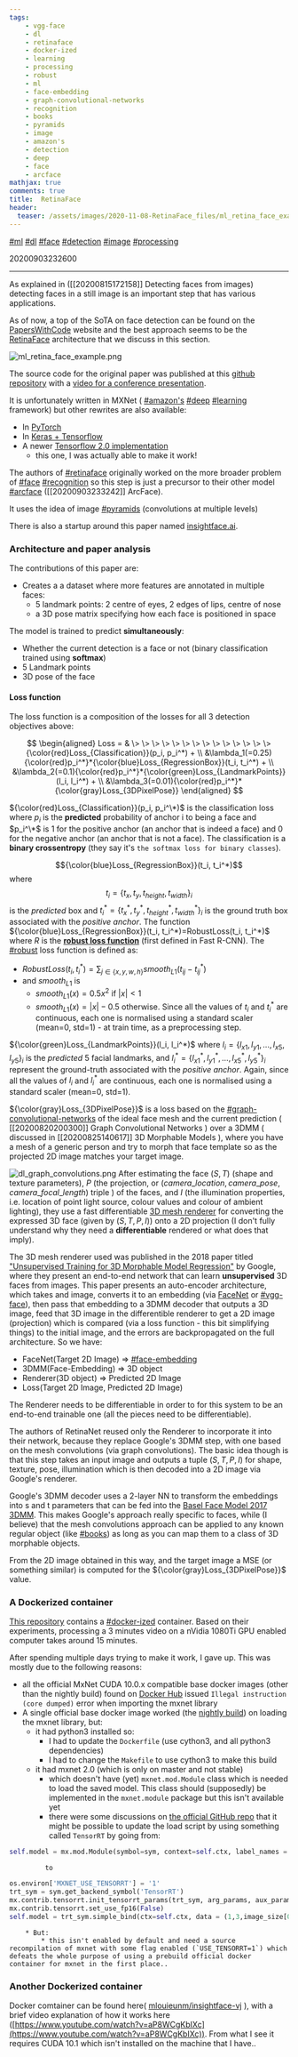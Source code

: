 ```yaml
---
tags:
    - vgg-face
    - dl
    - retinaface
    - docker-ized
    - learning
    - processing
    - robust
    - ml
    - face-embedding
    - graph-convolutional-networks
    - recognition
    - books
    - pyramids
    - image
    - amazon's
    - detection
    - deep
    - face
    - arcface
mathjax: true
comments: true
title:  RetinaFace
header:
  teaser: /assets/images/2020-11-08-RetinaFace_files/ml_retina_face_example.png
---
```


[#ml](/tags/#ml) [#dl](/tags/#dl) [#face](/tags/#face) [#detection](/tags/#detection) [#image](/tags/#image) [#processing](/tags/#processing)

20200903232600

---


As explained in ([[20200815172158]] Detecting faces from images) detecting faces in a still image is an important step that has various applications. 

As of now, a top of the SoTA on face detection can be found on the [PapersWithCode](https://paperswithcode.com/task/face-detection/latest)  website and the best approach seems to be the [RetinaFace](https://arxiv.org/pdf/1905.00641v2.pdf) architecture that we discuss in this section.

![ml_retina_face_example.png](/assets/images/2020-11-08-RetinaFace_files/ml_retina_face_example.png)

The source code for the original paper was published at this g[ithub repository](https://github.com/deepinsight/insightface/tree/master/RetinaFace) with a [video for a conference presentation](https://www.youtube.com/watch?v=XzSR3nkfkME).

It is unfortunately written in MXNet ( [#amazon's](/tags/#amazon's) [#deep](/tags/#deep) [#learning](/tags/#learning) framework) but other rewrites are also available:

- In [PyTorch](https://github.com/TreB1eN/InsightFace_Pytorch)
- In [Keras + Tensorflow](https://github.com/Fei-Wang/insightface)
- A newer [Tensorflow 2.0 implementation](https://github.com/StanislasBertrand/RetinaFace-tf2)
    - this one, I was actually able to make it work!

The authors of [#retinaface](/tags/#retinaface) originally worked on the more broader problem of [#face](/tags/#face) [#recognition](/tags/#recognition) so this step is just a precursor to their other model [#arcface](/tags/#arcface) ([[20200903233242]] ArcFace).

It uses the idea of image [#pyramids](/tags/#pyramids) (convolutions at multiple levels)

There is also a startup around this paper named [insightface.ai](http://insightface.ai/).

### Architecture and paper analysis

The contributions of this paper are:
* Creates a a dataset where more features are annotated in multiple faces:
    * 5 landmark points: 2 centre of eyes, 2 edges of lips, centre of nose
    * a 3D pose matrix specifying how each face is positioned in space 

The model is trained to predict **simultaneously**:
* Whether the current detection is a face or not (binary classification trained using **softmax**)
* 5 Landmark points
* 3D pose of the face

#### Loss function 
The loss function is a composition of the losses for all 3 detection objectives above:

$$
\begin{aligned}
Loss = & \> \> \> \> \> \> \> \> \> \> \> \> \> \>  {\color{red}Loss_{Classification}}(p_i, p_i^*) + \\ &\lambda_1(=0.25){\color{red}p_i^*}*{\color{blue}Loss_{RegressionBox}}(t_i, t_i^*) + \\
&\lambda_2(=0.1){\color{red}p_i^*}*{\color{green}Loss_{LandmarkPoints}}(l_i, l_i^*) + \\
&\lambda_3(=0.01){\color{red}p_i^*}*{\color{gray}Loss_{3DPixelPose}}
\end{aligned}
$$


${\color{red}Loss_{Classification}}(p_i, p_i^\*)$ is the classification loss where $p_i$ is the **predicted** probability of anchor i to being a face and $p_i^\*$ is 1 for the positive anchor (an anchor that is indeed a face) and 0 for the negative anchor (an anchor that is not a face). The classification is a **binary crossentropy** (they say it's `the softmax loss for binary classes`). 


$${\color{blue}Loss_{RegressionBox}}(t_i, t_i^*)$$ where $$t_i=\{t_x, t_y, t_{height}, t_{width}\}_i$$ is the *predicted* box and $t_i^*=\{t_x^*, t_y^*, t_{height}^*, t_{width}^*\}_i$ is the ground truth box associated with the *positive anchor*. The function ${\color{blue}Loss_{RegressionBox}}(t_i, t_i^*)=RobustLoss(t_i, t_i^*)$ where $R$ is the **[robust loss function](https://arxiv.org/pdf/1504.08083.pdf)** (first defined in Fast R-CNN). The [#robust](/tags/#robust) loss function is defined as:
* $RobustLoss(t_i, t_i^*) = \sum_{j \in \{x, y, w, h\}}smooth_{L1}(t_{ij} - t_{ij}^*)$
* and $smooth_{L1}$ is
    * $smooth_{L1}(x)=0.5x^2$ if $|x| < 1$
    * $smooth_{L1}(x) = |x| - 0.5$ otherwise.
Since all the values of $t_i$ and $t_i^*$ are continuous, each one is normalised using a standard scaler (mean=0,  std=1) - at train time, as a preprocessing step.


${\color{green}Loss_{LandmarkPoints}}(l_i, l_i^*)$ where $l_i = \{l_{x1}, l_{y1}, …, l_{x5}, l_{y5}\}_i$ is the *predicted* 5 facial landmarks, and  $l_i^* = \{l_{x1}^*, l_{y1}^*, …, l_{x5}^*, l_{y5}^*\}_i$ represent the ground-truth associated with the *positive anchor*. Again, since all the values of $l_i$ and $l_i^*$ are continuous, each one is normalised using a standard scaler (mean=0,  std=1).


${\color{gray}Loss_{3DPixelPose}}$ is a loss based on the [#graph-convolutional-networks](/tags/#graph-convolutional-networks) of the ideal face mesh and the current prediction ( [[20200820200300]] Graph Convolutional Networks ) over a 3DMM ( discussed in [[20200825140617]] 3D Morphable Models ), where you have a mesh of a generic person and try to morph that face template so as the projected 2D image matches your target image.

![dl_graph_convolutions.png](/assets/images/2020-11-08-RetinaFace_files/dl_graph_convolutions.png)
After estimating the face $(S, T)$ (shape and texture parameters), $P$ (the projection, or $(camera\_location, camera\_pose, camera\_focal\_length)$ triple ) of the faces, and $I$ (the illumination properties, i.e. location of point light source, colour values and colour of ambient lighting), they use a fast differentiable [3D mesh renderer](https://github.com/google/tf_mesh_renderer) for converting the expressed 3D face (given by $(S,T, P, I)$) onto a 2D projection (I don't fully understand why they need a **differentiable** rendered or what does that imply).

The 3D mesh renderer used was published in the 2018 paper titled ["Unsupervised Training for 3D Morphable Model Regression"](https://openaccess.thecvf.com/content_cvpr_2018/papers/Genova_Unsupervised_Training_for_CVPR_2018_paper.pdf) by Google, where they present an end-to-end network that can learn **unsupervised** 3D faces from images. This paper presents an auto-encoder architecture, which takes and image, converts it to an embedding (via [FaceNet](https://arxiv.org/pdf/1503.03832.pdf) or [#vgg-face](/tags/#vgg-face)), then pass that embedding to a 3DMM decoder that outputs a 3D image, feed that 3D image in the differentible renderer to get a 2D image (projection) which is compared (via a loss function - this bit simplifying things) to the initial image, and the errors are backpropagated on the full architecture. So we have:
* FaceNet(Target 2D Image) => [#face-embedding](/tags/#face-embedding)
* 3DMM(Face-Embedding) => 3D object
* Renderer(3D object) => Predicted 2D Image
* Loss(Target 2D Image, Predicted 2D Image)

The Renderer needs to be differentiable in order to for this system to be an end-to-end trainable one (all the pieces need to be differentiable).

The authors of RetinaNet reused only the Renderer to incorporate it into their network, because they replace Google's 3DMM step, with one based on the mesh convolutions (via graph convolutions). The basic idea though is that this step takes an input image and outputs a tuple $(S, T, P, I)$ for shape, texture, pose, illumination which is then decoded into a 2D image via Google's renderer.

Google's 3DMM decoder uses a 2-layer NN to transform the embeddings into s and t parameters that can be fed into the [Basel Face Model 2017 3DMM](https://arxiv.org/pdf/1709.08398.pdf). This makes Google's approach really specific to faces, while (I believe) that the mesh convolutions approach can be applied to any known regular object (like [#books](/tags/#books)) as long as you can map them to a class of 3D morphable objects.



From the 2D image obtained in this way, and the target image a MSE (or something similar) is computed for the  ${\color{gray}Loss_{3DPixelPose}}$ value.

### A Dockerized container

[This repository](https://github.com/francoisruty/fruty_face-detection) contains a [#docker-ized](/tags/#docker-ized) container. Based on their experiments, processing a 3 minutes video on a nVidia 1080Ti GPU enabled computer takes around 15 minutes. 

After spending multiple days trying to make it work, I gave up. This was mostly due to the following reasons:
* all the official MxNet CUDA 10.0.x compatible base docker images (other than the nightly build) found on [Docker Hub](https://hub.docker.com/r/mxnet/python/tags?page=1&name=cu100) issued `Illegal instruction (core dumped)` error when importing the mxnet library
* A single official base docker image worked (the [nightly build](https://hub.docker.com/layers/mxnet/python/nightly_gpu_cu100_py3/images/sha256-e257680970a79de30868d4888a1f93db93ae645ad19d7f0feb6b386e5db30bd8?context=explore)) on loading the mxnet library, but:
    * it had python3 installed so:
        * I had to update the `Dockerfile` (use cython3, and all python3 dependencies)
        * I had to change the `Makefile` to use cython3 to make this build
    * it had mxnet 2.0 (which is only on master and not stable)
        * which doesn't have (yet) `mxnet.mod.Module` class which is needed to load the saved model. This class should (supposedly) be implemented in the `mxnet.module` package but this isn't available yet
        * there were some discussions on [the official GitHub repo](https://github.com/apache/incubator-mxnet/issues/16042) that it might be possible to update the load script by using something called `TensorRT` by going from:
        
```python
self.model = mx.mod.Module(symbol=sym, context=self.ctx, label_names = None)
```
             to 
             
```python
os.environ['MXNET_USE_TENSORRT'] = '1'
trt_sym = sym.get_backend_symbol('TensorRT')
mx.contrib.tensorrt.init_tensorrt_params(trt_sym, arg_params, aux_params)
mx.contrib.tensorrt.set_use_fp16(False)
self.model = trt_sym.simple_bind(ctx=self.ctx, data = (1,3,image_size[0], image_size[1]), grad_req='null', force_rebind=True)
```
     
        * But:
            * this isn't enabled by default and need a source recompilation of mxnet with some flag enabled (`USE_TENSORRT=1`) which defeats the whole purpose of using a prebuild official docker container for mxnet in the first place..
   
### Another Dockerized container

Docker comtainer can be found here( [mlouieunm/insightface-vj](https://hub.docker.com/r/mlouieunm/insightface-vj) ), with a brief video explanation of how it works here ([https://www.youtube.com/watch?v=aP8WCgKbIXc](https://www.youtube.com/watch?v=aP8WCgKbIXc)). From what I see it requires CUDA 10.1 which isn't installed on the machine that I have..

